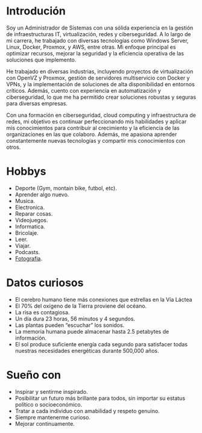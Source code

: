 # Introdución

Soy un Administrador de Sistemas con una sólida experiencia en la gestión de infraestructuras IT, virtualización, redes y ciberseguridad. A lo largo de mi carrera, he trabajado con diversas tecnologías como Windows Server, Linux, Docker, Proxmox, y AWS, entre otras. Mi enfoque principal es optimizar recursos, mejorar la seguridad y la eficiencia operativa de las soluciones que implemento.

He trabajado en diversas industrias, incluyendo proyectos de virtualización con OpenVZ y Proxmox, gestión de servidores multiservicio con Docker y VPNs, y la implementación de soluciones de alta disponibilidad en entornos críticos. Además, cuento con experiencia en automatización y ciberseguridad, lo que me ha permitido crear soluciones robustas y seguras para diversas empresas.

Con una formación en ciberseguridad, cloud computing y infraestructura de redes, mi objetivo es continuar perfeccionando mis habilidades y aplicar mis conocimientos para contribuir al crecimiento y la eficiencia de las organizaciones en las que colaboro. Además, me apasiona aprender constantemente nuevas tecnologías y compartir mis conocimientos con otros.

# Hobbys

- Deporte (Gym, montain bike, futbol, etc).
- Aprender algo nuevo.
- Musica.
- Electronica.
- Reparar cosas.
- Videojuegos.
- Informatica.
- Bricolaje.
- Leer.
- Viajar.
- Podcasts.
- [Fotografia](https://instagram.com/).


# Datos curiosos

- El cerebro humano tiene más conexiones que estrellas en la Vía Láctea
- El 70% del oxígeno de la Tierra proviene del océano.
- La risa es contagiosa.
- Un día dura 23 horas, 56 minutos y 4 segundos.
- Las plantas pueden “escuchar” los sonidos.
- La memoria humana puede almacenar hasta 2.5 petabytes de información.
- El sol produce suficiente energía cada segundo para satisfacer todas nuestras necesidades energéticas durante 500,000 años.

# Sueño con

- Inspirar y sentirme inspirado.
- Posibilitar un futuro más brillante para todos, sin importar su estatus político o socioeconómico.
- Tratar a cada individuo con amabilidad y respeto genuino.
- Siempre mantenerme curioso.
- Mejorar continuamente.

